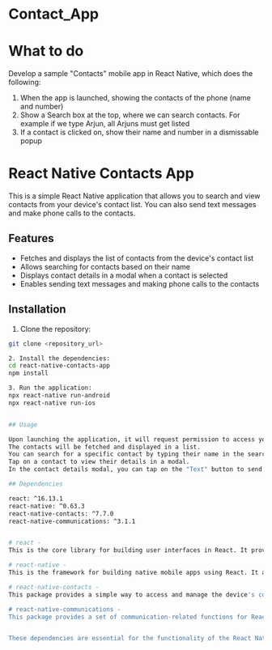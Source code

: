 # Contact_App

# What to do 

Develop a sample "Contacts" mobile app in React Native, which does the following:
1.	When the app is launched, showing the contacts of the phone (name and number)
2.	Show a Search box at the top, where we can search contacts. For example if we type Arjun, all Arjuns must get listed
3.	If a contact is clicked on, show their name and number in a dismissable popup


# React Native Contacts App

This is a simple React Native application that allows you to search and view contacts from your device's contact list. You can also send text messages and make phone calls to the contacts.

## Features

- Fetches and displays the list of contacts from the device's contact list
- Allows searching for contacts based on their name
- Displays contact details in a modal when a contact is selected
- Enables sending text messages and making phone calls to the contacts

## Installation

1. Clone the repository:

  ```bash
  git clone <repository_url>

2. Install the dependencies:
  cd react-native-contacts-app  
  npm install

3. Run the application:  
  npx react-native run-android
  npx react-native run-ios


## Usage

Upon launching the application, it will request permission to access your contacts. Grant the permission to proceed.
The contacts will be fetched and displayed in a list.
You can search for a specific contact by typing their name in the search bar at the top.
Tap on a contact to view their details in a modal.
In the contact details modal, you can tap on the "Text" button to send a text message to the contact or tap on the "Call" button to make a phone call.  

## Dependencies

react: ^16.13.1
react-native: ^0.63.3
react-native-contacts: ^7.7.0
react-native-communications: ^3.1.1


# react - 
This is the core library for building user interfaces in React. It provides the necessary functionality and components for creating interactive UIs.

# react-native - 
This is the framework for building native mobile apps using React. It allows you to write JavaScript code and render it as native components on iOS and Android devices.

# react-native-contacts - 
This package provides a simple way to access and manage the device's contact list. It allows you to fetch, create, update, and delete contacts using a set of convenient methods. In the app, it is used to fetch and display the list of contacts.

# react-native-communications - 
This package provides a set of communication-related functions for React Native apps. It includes methods for sending text messages, making phone calls, sending emails, and opening URLs. In the app, it is used to send text messages and make phone calls to the selected contacts.


These dependencies are essential for the functionality of the React Native Contacts App. They handle various aspects of the app, such as UI rendering, contact list management, and communication capabilities. Make sure to install and configure these dependencies properly to ensure the app works as expected.